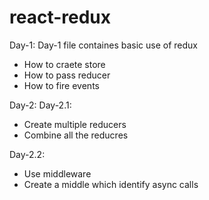 # react-redux
Day-1:
Day-1 file containes basic use of redux
  - How to craete store
  - How to pass reducer
  - How to fire events
  
Day-2:
Day-2.1:
  - Create multiple reducers
  - Combine all the reducres
  
Day-2.2:
   - Use middleware
   - Create a middle which identify async calls
